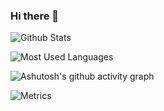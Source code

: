### Hi there 👋

<!--
**BigbigShark/BigbigShark** is a ✨ _special_ ✨ repository because its `README.md` (this file) appears on your GitHub profile.

Here are some ideas to get you started:

- 🔭 I’m currently working on ...
- 🌱 I’m currently learning ...
- 👯 I’m looking to collaborate on ...
- 🤔 I’m looking for help with ...
- 💬 Ask me about ...
- 📫 How to reach me: ...
- 😄 Pronouns: ...
- ⚡ Fun fact: ...
-->

![Github Stats](https://github-readme-stats.vercel.app/api?username=BigbigShark&show_icons=true&theme=dark&count_private=true)

![Most Used Languages](https://github-readme-stats.vercel.app/api/top-langs/?username=BigbigShark&theme=dark&layout=compact)

![Ashutosh's github activity graph](https://github-readme-activity-graph.cyclic.app/graph?username=BigbigShark&theme=react-dark)

![Metrics](https://metrics.lecoq.io/BigbigShark?template=classic&base=header%2C%20activity%2C%20community%2C%20repositories%2C%20metadata&base.indepth=false&base.hireable=false&base.skip=false&config.timezone=Asia%2FShanghai)
